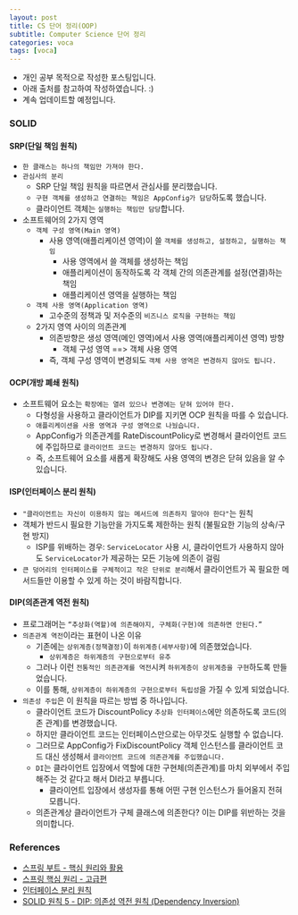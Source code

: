 ```yaml
---
layout: post
title: CS 단어 정리(OOP)
subtitle: Computer Science 단어 정리
categories: voca
tags: [voca]
---
```


- 개인 공부 목적으로 작성한 포스팅입니다.
- 아래 출처를 참고하여 작성하였습니다. :)
- 계속 업데이트할 예정입니다.

### SOLID

#### SRP(단일 책임 원칙)

- `한 클래스는 하나의 책임만 가져야 한다.`
- `관심사의 분리`
  - SRP 단일 책임 원칙을 따르면서 관심사를 분리했습니다.
  - `구현 객체를 생성하고 연결하는 책임은 AppConfig가 담당`하도록 했습니다.
  - 클라이언트 객체는 `실행하는 책임만 담당`합니다.
- 소프트웨어의 2가지 영역
  - `객체 구성 영역(Main 영역)`
    - 사용 영역(애플리케이션 영역)이 쓸 `객체를 생성하고, 설정하고, 실행하는 책임`
      - 사용 영역에서 쓸 객체를 생성하는 책임
      - 애플리케이션이 동작하도록 각 객체 간의 의존관계를 설정(연결)하는 책임
      - 애플리케이션 영역을 실행하는 책임
  - `객체 사용 영역(Application 영역)`
    - 고수준의 정책과 및 저수준의 `비즈니스 로직을 구현하는 책임`
  - 2가지 영역 사이의 의존관계  
    - 의존방향은 생성 영역(메인 영역)에서 사용 영역(애플리케이션 영역) 방향
      - 객체 구성 영역 ==> 객체 사용 영역
    - 즉, 객체 구성 영역이 변경되도 `객체 사용 영역은 변경하지 않아도 됩니다.` 

#### OCP(개방 폐쇄 원칙)

- 소프트웨어 요소는 `확장에는 열려 있으나 변경에는 닫혀 있어야 한다.`
  - 다형성을 사용하고 클라이언트가 DIP를 지키면 OCP 원칙을 따를 수 있습니다.
  - `애플리케이션을 사용 영역과 구성 영역으로 나눴습니다.`
  - AppConfig가 의존관계를 RateDiscountPolicy로 변경해서 클라이언트 코드에 주입하므로 `클라이언트 코드는 변경하지 않아도 됩니다.`
  - 즉, 소프트웨어 요소를 새롭게 확장해도 사용 영역의 변경은 닫혀 있음을 알 수 있습니다.

#### ISP(인터페이스 분리 원칙)

- `"클라이언트는 자신이 이용하지 않는 메서드에 의존하지 말아야 한다"`는 원칙
- 객체가 반드시 필요한 기능만을 가지도록 제한하는 원칙 (불필요한 기능의 상속/구현 방지)
  - ISP를 위배하는 경우: `ServiceLocator` 사용 시, 클라이언트가 사용하지 않아도 `ServiceLocator`가 제공하는 모든 기능에 의존이 걸림
- `큰 덩어리의 인터페이스를 구체적이고 작은 단위로 분리`해서 클라이언트가 꼭 필요한 메서드들만 이용할 수 있게 하는 것이 바람직합니다.

#### DIP(의존관계 역전 원칙)

- 프로그래머는 `“추상화(역할)에 의존해야지, 구체화(구현)에 의존하면 안된다.”`
- `의존관계 역전`이라는 표현이 나온 이유
  - 기존에는 `상위계층(정책결정)`이 `하위계층(세부사항)`에 의존했었습니다. 
    - `상위계층은 하위계층의 구현으로부터 유추`
  - 그러나 이런 `전통적인 의존관계를 역전`시켜 `하위계층이 상위계층을 구현`하도록 만들었습니다.
  - 이를 통해, `상위계층이 하위계층의 구현으로부터 독립성`을 가질 수 있게 되었습니다.
- `의존성 주입`은 이 원칙을 따르는 방법 중 하나입니다.
  - 클라이언트 코드가 DiscountPolicy `추상화 인터페이스`에만 의존하도록 코드(의존 관계)를 변경했습니다.
  - 하지만 클라이언트 코드는 인터페이스만으로는 아무것도 실행할 수 없습니다.
  - 그러므로 AppConfig가 FixDiscountPolicy 객체 인스턴스를 클라이언트 코드 대신 생성해서 `클라이언트 코드에 의존관계를 주입했습니다.` 
  - `DI`는 클라이언트 입장에서 역할에 대한 구현체(의존관계)를 마치 외부에서 주입해주는 것 같다고 해서 DI라고 부릅니다. 
    - 클라이언트 입장에서 생성자를 통해 어떤 구현 인스턴스가 들어올지 전혀 모릅니다. 
  - 의존관계상 클라이언트가 구체 클래스에 의존한다? 이는 DIP를 위반하는 것을 의미합니다.

### References

- [스프링 부트 - 핵심 원리와 활용](https://www.inflearn.com/course/%EC%8A%A4%ED%94%84%EB%A7%81%EB%B6%80%ED%8A%B8-%ED%95%B5%EC%8B%AC%EC%9B%90%EB%A6%AC-%ED%99%9C%EC%9A%A9)
- [스프링 핵심 원리 - 고급편](https://www.inflearn.com/course/%EC%8A%A4%ED%94%84%EB%A7%81-%ED%95%B5%EC%8B%AC-%EC%9B%90%EB%A6%AC-%EA%B3%A0%EA%B8%89%ED%8E%B8)
- [인터페이스 분리 원칙](https://ko.wikipedia.org/wiki/%EC%9D%B8%ED%84%B0%ED%8E%98%EC%9D%B4%EC%8A%A4_%EB%B6%84%EB%A6%AC_%EC%9B%90%EC%B9%99)
- [SOLID 원칙 5 - DIP: 의존성 역전 원칙 (Dependency Inversion)](https://dreamcoding.tistory.com/69)